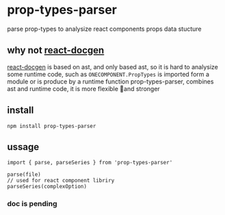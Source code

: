 # prop-types-parser

parse prop-types to analysize react components props data stucture

## why not [react-docgen](https://github.com/reactjs/react-docgen)

[react-docgen](https://github.com/reactjs/react-docgen) is based on ast, and only based ast, so it is hard to analysize some runtime code, such as `ONECOMPONENT.PropTypes` is imported form a module or is produce by a runtime function
prop-types-parser, combines ast and runtime code, it is more flexible and stronger
## install
`npm install prop-types-parser`

## ussage

```
import { parse, parseSeries } from 'prop-types-parser'

parse(file)
// used for react component libriry
parseSeries(complexOption)
```

### doc is pending
